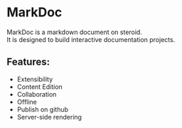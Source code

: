 # MarkDoc
MarkDoc is a markdown document on steroid.  
It is designed to build interactive documentation projects.

## Features:
- Extensibility
- Content Edition
- Collaboration
- Offline
- Publish on github
- Server-side rendering
